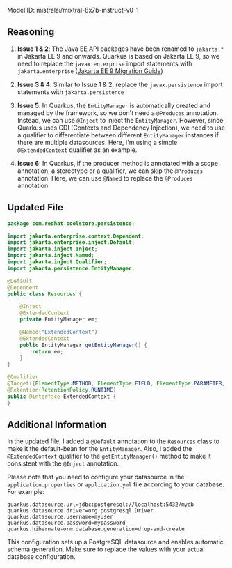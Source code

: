 Model ID: mistralai/mixtral-8x7b-instruct-v0-1

## Reasoning

1. **Issue 1 & 2**: The Java EE API packages have been renamed to `jakarta.*` in Jakarta EE 9 and onwards. Quarkus is based on Jakarta EE 9, so we need to replace the `javax.enterprise` import statements with `jakarta.enterprise` ([Jakarta EE 9 Migration Guide](https://jakarta.ee/specifications/platform/9/jakarta-ee-9-migration-guide/))

2. **Issue 3 & 4**: Similar to Issue 1 & 2, replace the `javax.persistence` import statements with `jakarta.persistence`

3. **Issue 5**: In Quarkus, the `EntityManager` is automatically created and managed by the framework, so we don't need a `@Produces` annotation. Instead, we can use `@Inject` to inject the `EntityManager`. However, since Quarkus uses CDI (Contexts and Dependency Injection), we need to use a qualifier to differentiate between different `EntityManager` instances if there are multiple datasources. Here, I'm using a simple `@ExtendedContext` qualifier as an example.

4. **Issue 6**: In Quarkus, if the producer method is annotated with a scope annotation, a stereotype or a qualifier, we can skip the `@Produces` annotation. Here, we can use `@Named` to replace the `@Produces` annotation.

## Updated File

```java
package com.redhat.coolstore.persistence;

import jakarta.enterprise.context.Dependent;
import jakarta.enterprise.inject.Default;
import jakarta.inject.Inject;
import jakarta.inject.Named;
import jakarta.inject.Qualifier;
import jakarta.persistence.EntityManager;

@Default
@Dependent
public class Resources {

    @Inject
    @ExtendedContext
    private EntityManager em;

    @Named("ExtendedContext")
    @ExtendedContext
    public EntityManager getEntityManager() {
        return em;
    }
}

@Qualifier
@Target({ElementType.METHOD, ElementType.FIELD, ElementType.PARAMETER, ElementType.TYPE})
@Retention(RetentionPolicy.RUNTIME)
public @interface ExtendedContext {
}
```

## Additional Information

In the updated file, I added a `@Default` annotation to the `Resources` class to make it the default-bean for the `EntityManager`. Also, I added the `@ExtendedContext` qualifier to the `getEntityManager()` method to make it consistent with the `@Inject` annotation.

Please note that you need to configure your datasource in the `application.properties` or `application.yml` file according to your database. For example:

```properties
quarkus.datasource.url=jdbc:postgresql://localhost:5432/mydb
quarkus.datasource.driver=org.postgresql.Driver
quarkus.datasource.username=myuser
quarkus.datasource.password=mypassword
quarkus.hibernate-orm.database.generation=drop-and-create
```

This configuration sets up a PostgreSQL datasource and enables automatic schema generation. Make sure to replace the values with your actual database configuration.